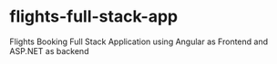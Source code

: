 # flights-full-stack-app
Flights Booking Full Stack Application using Angular as Frontend and ASP.NET as backend
